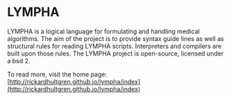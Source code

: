 # LYMPHA
LYMPHA is a logical language for formulating and handling medical algorithms. The aim of the project is to provide syntax guide lines as well as structural rules for reading LYMPHA scripts. Interpreters and compilers are built upon those rules. The LYMPHA project is open-source, licensed under a bsd 2.

To read more, visit the home page:
[http://rickardhultgren.github.io/lympha/index](http://rickardhultgren.github.io/lympha/index)
